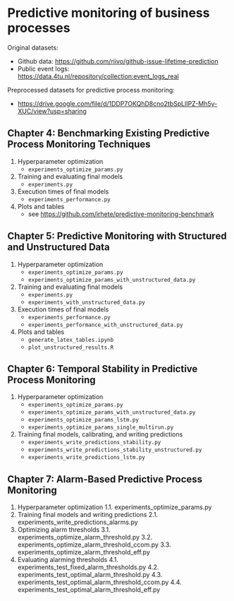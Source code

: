 # Predictive monitoring of business processes

Original datasets:
* Github data: https://github.com/riivo/github-issue-lifetime-prediction
* Public event logs: https://data.4tu.nl/repository/collection:event_logs_real

Preprocessed datasets for predictive process monitoring:
* https://drive.google.com/file/d/1DDP7OKQhD8cno2tbSpLlIPZ-Mh5y-XUC/view?usp=sharing

## Chapter 4: Benchmarking Existing Predictive Process Monitoring Techniques

1. Hyperparameter optimization
   - ``experiments_optimize_params.py``
2. Training and evaluating final models
   - ``experiments.py``
3. Execution times of final models
   - ``experiments_performance.py``
4. Plots and tables
   - see https://github.com/irhete/predictive-monitoring-benchmark

## Chapter 5: Predictive Monitoring with Structured and Unstructured Data

1. Hyperparameter optimization
   - ``experiments_optimize_params.py``
   - ``experiments_optimize_params_with_unstructured_data.py``
2. Training and evaluating final models
   - ``experiments.py``
   - ``experiments_with_unstructured_data.py``
3. Execution times of final models
   - ``experiments_performance.py``
   - ``experiments_performance_with_unstructured_data.py``
4. Plots and tables
   - ``generate_latex_tables.ipynb``
   - ``plot_unstructured_results.R``

## Chapter 6: Temporal Stability in Predictive Process Monitoring

1. Hyperparameter optimization
   - ``experiments_optimize_params.py``
   - ``experiments_optimize_params_with_unstructured_data.py``
   - ``experiments_optimize_params_lstm.py``
   - ``experiments_optimize_params_single_multirun.py``
2. Training final models, calibrating, and writing predictions
   - ``experiments_write_predictions_stability.py``
   - ``experiments_write_predictions_stability_unstructured.py``
   - ``experiments_write_predictions_lstm.py``

## Chapter 7: Alarm-Based Predictive Process Monitoring

1. Hyperparameter optimization
1.1. experiments_optimize_params.py
2. Training final models and writing predictions
2.1. experiments_write_predictions_alarms.py
3. Optimizing alarm thresholds
3.1. experiments_optimize_alarm_threshold.py
3.2. experiments_optimize_alarm_threshold_ccom.py
3.3. experiments_optimize_alarm_threshold_eff.py
4. Evaluating alarming thresholds
4.1. experiments_test_fixed_alarm_thresholds.py
4.2. experiments_test_optimal_alarm_threshold.py
4.3. experiments_test_optimal_alarm_threshold_ccom.py
4.4. experiments_test_optimal_alarm_threshold_eff.py



